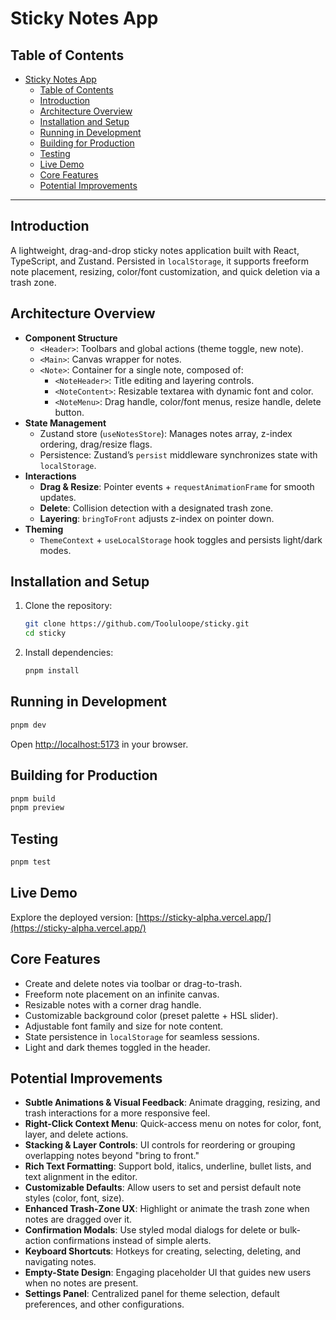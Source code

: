# Sticky Notes App

## Table of Contents

- [Sticky Notes App](#sticky-notes-app)
  - [Table of Contents](#table-of-contents)
  - [Introduction](#introduction)
  - [Architecture Overview](#architecture-overview)
  - [Installation and Setup](#installation-and-setup)
  - [Running in Development](#running-in-development)
  - [Building for Production](#building-for-production)
  - [Testing](#testing)
  - [Live Demo](#live-demo)
  - [Core Features](#core-features)
  - [Potential Improvements](#potential-improvements)

---

## Introduction

A lightweight, drag-and-drop sticky notes application built with React, TypeScript, and Zustand. Persisted in `localStorage`, it supports freeform note placement, resizing, color/font customization, and quick deletion via a trash zone.

## Architecture Overview

- **Component Structure**  
  - `<Header>`: Toolbars and global actions (theme toggle, new note).  
  - `<Main>`: Canvas wrapper for notes.  
  - `<Note>`: Container for a single note, composed of:  
    - `<NoteHeader>`: Title editing and layering controls.  
    - `<NoteContent>`: Resizable textarea with dynamic font and color.  
    - `<NoteMenu>`: Drag handle, color/font menus, resize handle, delete button.  
- **State Management**  
  - Zustand store (`useNotesStore`): Manages notes array, z-index ordering, drag/resize flags.  
  - Persistence: Zustand’s `persist` middleware synchronizes state with `localStorage`.
- **Interactions**  
  - **Drag & Resize**: Pointer events + `requestAnimationFrame` for smooth updates.  
  - **Delete**: Collision detection with a designated trash zone.  
  - **Layering**: `bringToFront` adjusts z-index on pointer down.  
- **Theming**  
  - `ThemeContext` + `useLocalStorage` hook toggles and persists light/dark modes.

## Installation and Setup

1. Clone the repository:
   ```bash
   git clone https://github.com/Tooluloope/sticky.git
   cd sticky
   ```
2. Install dependencies:
   ```bash
   pnpm install
   ```

## Running in Development

```bash
pnpm dev
```

Open <http://localhost:5173> in your browser.

## Building for Production

```bash
pnpm build
pnpm preview
```

## Testing

```bash
pnpm test
```

## Live Demo

Explore the deployed version: [https://sticky-alpha.vercel.app/](https://sticky-alpha.vercel.app/)

## Core Features

- Create and delete notes via toolbar or drag-to-trash.
- Freeform note placement on an infinite canvas.
- Resizable notes with a corner drag handle.
- Customizable background color (preset palette + HSL slider).
- Adjustable font family and size for note content.
- State persistence in `localStorage` for seamless sessions.
- Light and dark themes toggled in the header.

## Potential Improvements

- **Subtle Animations & Visual Feedback**: Animate dragging, resizing, and trash interactions for a more responsive feel.
- **Right-Click Context Menu**: Quick-access menu on notes for color, font, layer, and delete actions.
- **Stacking & Layer Controls**: UI controls for reordering or grouping overlapping notes beyond "bring to front."
- **Rich Text Formatting**: Support bold, italics, underline, bullet lists, and text alignment in the editor.
- **Customizable Defaults**: Allow users to set and persist default note styles (color, font, size).
- **Enhanced Trash-Zone UX**: Highlight or animate the trash zone when notes are dragged over it.
- **Confirmation Modals**: Use styled modal dialogs for delete or bulk-action confirmations instead of simple alerts.
- **Keyboard Shortcuts**: Hotkeys for creating, selecting, deleting, and navigating notes.
- **Empty-State Design**: Engaging placeholder UI that guides new users when no notes are present.
- **Settings Panel**: Centralized panel for theme selection, default preferences, and other configurations.


